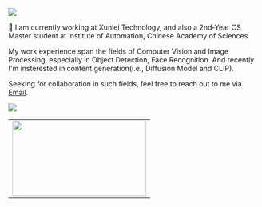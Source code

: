 [![](https://img.shields.io/badge/LinkedIn-0077B5?style=for-the-badge&logo=linkedin&logoColor=white)](https://www.linkedin.com/in/%E6%B5%B7%E6%B6%8C-%E5%AD%99-052ba8a5/)

👋 I am currently working at Xunlei Technology, and also a 2nd-Year CS Master student at Institute of Automation, Chinese Academy of Sciences.

My work experience span the fields of Computer Vision and Image Processing, especially in Object Detection, Face Recognition.
And recently I'm insterested in content generation(i.e., Diffusion Model and CLIP).

Seeking for collaboration in such fields, feel free to reach out to me via [Email](buptmsg@gmail.com).

![](https://github-readme-stats-one-bice.vercel.app/api?username=tabsun&show_icons=true&include_all_commits=true&count_private=true&role=OWNER,ORGANIZATION_MEMBER,COLLABORATOR)

<table style="margin-left:auto; margin-right:auto;">
  <tr>
    <td><img src="https://github.com/tabsun/DualTask-End2end-PPDet/blob/master/on_road_fast.gif" height=150px width=268px></td>
  </tr>
</table>
